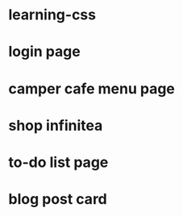 # learning-css
# login page
# camper cafe menu page
# shop infinitea
# to-do list page
# blog post card
